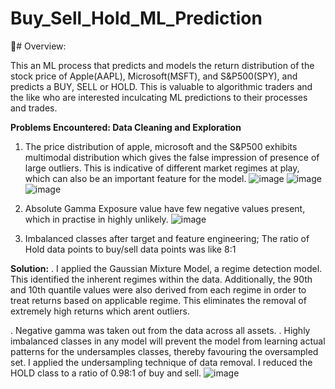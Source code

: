 # Buy_Sell_Hold_ML_Prediction

🚀# Overview:


This an ML process that predicts and models the return distribution of the stock price of Apple(AAPL), Microsoft(MSFT), and S&P500(SPY), and predicts a BUY, SELL or HOLD. This is valuable to algorithmic traders and the like who are interested inculcating ML predictions to their processes and trades.

**Problems Encountered: Data Cleaning and Exploration**

1. The price distribution of apple, microsoft and the S&P500 exhibits multimodal distribution which gives the false impression of presence of large outliers. This is indicative of different market regimes at play, which can also be an important feature for  the model.
![image](https://github.com/user-attachments/assets/b2a00753-3870-4492-ad35-0619da374113)
![image](https://github.com/user-attachments/assets/ab0a0bfd-e7bf-4cf2-ad25-bf67856712a0)
![image](https://github.com/user-attachments/assets/adc02743-f079-44d0-a17e-6b7583c579aa)


2. Absolute Gamma Exposure value have few negative values present, which in practise in highly unlikely.
   ![image](https://github.com/user-attachments/assets/9afb4989-ebf8-41c0-aba0-791aec4bbff9)


4. Imbalanced classes after target and feature engineering; The ratio of Hold data points to buy/sell data points was like 8:1
   


**Solution:**
. I applied the Gaussian Mixture Model, a regime detection model. This identified the inherent regimes within the data. Additionally, the 90th and 10th quantile values were also derived from each regime in order to treat returns based on applicable regime. This eliminates the removal of extremely high returns which arent outliers.

. Negative gamma was taken out from the data across all assets.
. Highly imbalanced classes in any model will prevent the model from learning actual patterns for the undersamples classes, thereby favouring the oversampled set. I applied the undersampling technique of data removal. I reduced the HOLD class to a ratio of 0.98:1 of buy and sell. 
![image](https://github.com/user-attachments/assets/01537db6-6d82-489b-afda-2de8d57bd386)


